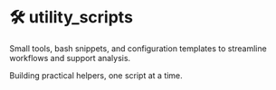 # 🛠️ utility_scripts

Small tools, bash snippets, and configuration templates to streamline workflows and support analysis. 

Building practical helpers, one script at a time.
